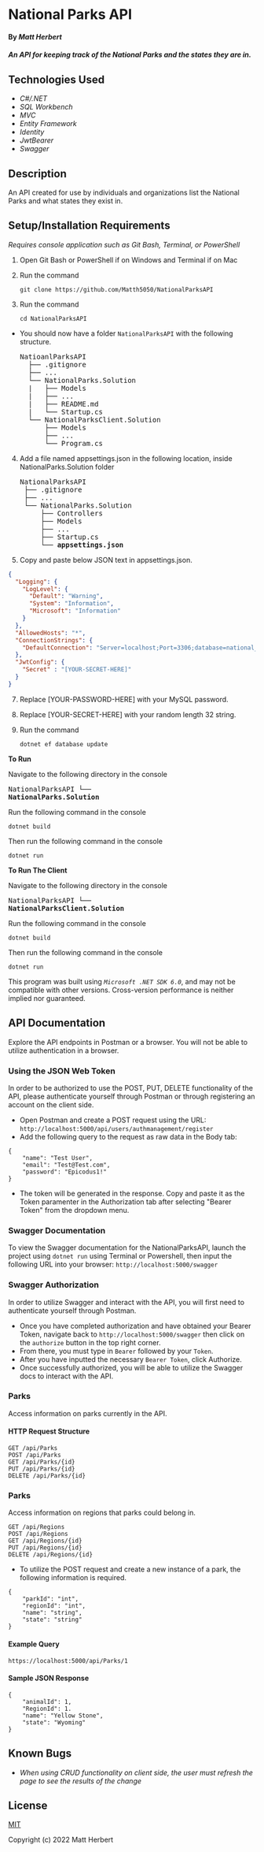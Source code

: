 # National Parks API

#### By _Matt Herbert_

#### _An API for keeping track of the National Parks and the states they are in._

## Technologies Used

* _C#/.NET_
* _SQL Workbench_
* _MVC_
* _Entity Framework_
* _Identity_
* _JwtBearer_
* _Swagger_

## Description

An API created for use by individuals and organizations list the National Parks and what states they exist in.

## Setup/Installation Requirements
_Requires console application such as Git Bash, Terminal, or PowerShell_

1. Open Git Bash or PowerShell if on Windows and Terminal if on Mac
2. Run the command

    ``git clone https://github.com/Matth5050/NationalParksAPI``

3. Run the command

    ``cd NationalParksAPI``

* You should now have a folder `NationalParksAPI` with the following structure.
    <pre>NatioanlParksAPI
    ├── .gitignore 
    ├── ... 
    └── NationalParks.Solution
    |   ├── Models
    |   ├── ...
    |   ├── README.md
    |   └── Startup.cs
    └── NationalParksClient.Solution
        ├── Models
        ├── ...
        └── Program.cs</pre>

4. Add a file named appsettings.json in the following location, inside NationalParks.Solution folder 

    <pre>NationalParksAPI
    ├── .gitignore 
    ├── ... 
    └── NationalParks.Solution
        ├── Controllers
        ├── Models
        ├── ...
        ├── Startup.cs
        └── <strong>appsettings.json</strong></pre>
      
5. Copy and paste below JSON text in appsettings.json.

```json
{
  "Logging": {
    "LogLevel": {
      "Default": "Warning",
      "System": "Information",
      "Microsoft": "Information"
    }
  },
  "AllowedHosts": "*",
  "ConnectionStrings": {
    "DefaultConnection": "Server=localhost;Port=3306;database=national_parks;uid=root;pwd=[YOUR-PASSWORD-HERE];"
  },
  "JwtConfig": {
    "Secret" : "[YOUR-SECRET-HERE]"
  }
}

```

7. Replace [YOUR-PASSWORD-HERE] with your MySQL password.

8. Replace [YOUR-SECRET-HERE] with your random length 32 string.

9. Run the command

    ```dotnet ef database update```


<strong>To Run</strong>

Navigate to the following directory in the console
    <pre>NationalParksAPI
    └── <strong>NationalParks.Solution</strong></pre>

Run the following command in the console

  ``dotnet build``

Then run the following command in the console

  ``dotnet run``

  <strong>To Run The Client</strong>

Navigate to the following directory in the console
    <pre>NationalParksAPI
    └── <strong>NationalParksClient.Solution</strong></pre>

Run the following command in the console

  ``dotnet build``

Then run the following command in the console

  ``dotnet run``

This program was built using _`Microsoft .NET SDK 6.0`_, and may not be compatible with other versions. Cross-version performance is neither implied nor guaranteed.

## API Documentation
Explore the API endpoints in Postman or a browser. You will not be able to utilize authentication in a browser.

### Using the JSON Web Token
In order to be authorized to use the POST, PUT, DELETE functionality of the API, please authenticate yourself through Postman or through registering an account on the client side.
* Open Postman and create a POST request using the URL: `http://localhost:5000/api/users/authmanagement/register`
* Add the following query to the request as raw data in the Body tab:
```
{
    "name": "Test User",
    "email": "Test@Test.com",
    "password": "Epicodus1!"
}
```
* The token will be generated in the response. Copy and paste it as the Token paramenter in the Authorization tab after selecting "Bearer Token" from the dropdown menu.

###  Swagger Documentation 
To view the Swagger documentation for the NationalParksAPI, launch the project using `dotnet run` using Terminal or Powershell, then input the following URL into your browser: `http://localhost:5000/swagger`

###  Swagger Authorization 
In order to utilize Swagger and interact with the API, you will first need to authenticate yourself through Postman. 
* Once you have completed authorization and have obtained your Bearer Token, navigate back to `http://localhost:5000/swagger` then click on the `authorize` button in the top right corner.
* From there, you must type in `Bearer` followed by your `Token`.
* After you have inputted the necessary `Bearer Token`, click Authorize.
* Once successfully authorized, you will be able to utilize the Swagger docs to interact with the API.

### Parks
Access information on parks currently in the API.

#### HTTP Request Structure
```
GET /api/Parks 
POST /api/Parks
GET /api/Parks/{id}
PUT /api/Parks/{id}
DELETE /api/Parks/{id}
```
### Parks
Access information on regions that parks could belong in.
```
GET /api/Regions 
POST /api/Regions
GET /api/Regions/{id}
PUT /api/Regions/{id}
DELETE /api/Regions/{id}
```

* To utilize the POST request and create a new instance of a park, the following information is required.
```
{
    "parkId": "int",
    "regionId": "int",
    "name": "string",
    "state": "string"
}
```

#### Example Query
```
https://localhost:5000/api/Parks/1
```
#### Sample JSON Response
```
{
    "animalId": 1,
    "RegionId": 1.
    "name": "Yellow Stone",
    "state": "Wyoming"
}
```

## Known Bugs

* _When using CRUD functionality on client side, the user must refresh the page to see the results of the change_

## License

[MIT](/LICENSE)

Copyright (c) 2022 Matt Herbert